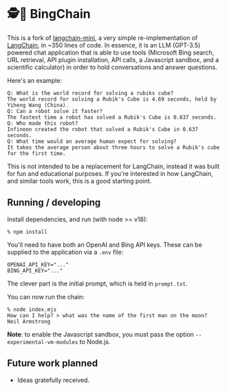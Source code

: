 # 🕵️🔗 BingChain

This is a fork of [langchain-mini](https://github.com/ColinEberhardt/langchain-mini), a very simple re-implementation of [LangChain](https://github.com/hwchase17/langchain), in ~350 lines of code. In essence, it is an LLM (GPT-3.5) powered chat application that is able to use tools (Microsoft Bing search, URL retrieval, API plugin installation, API calls, a Javascript sandbox, and a scientific calculator) in order to hold conversations and answer questions.

Here's an example:

~~~
Q: What is the world record for solving a rubiks cube?
The world record for solving a Rubik's Cube is 4.69 seconds, held by Yiheng Wang (China).
Q: Can a robot solve it faster?
The fastest time a robot has solved a Rubik's Cube is 0.637 seconds.
Q: Who made this robot?
Infineon created the robot that solved a Rubik's Cube in 0.637 seconds.
Q: What time would an average human expect for solving?
It takes the average person about three hours to solve a Rubik's cube for the first time.
~~~

This is not intended to be a replacement for LangChain, instead it was built for fun and educational purposes. If you're interested in how LangChain, and similar tools work, this is a good starting point.

## Running / developing

Install dependencies, and run (with node >= v18):

~~~
% npm install
~~~

You'll need to have both an OpenAI and Bing API keys. These can be supplied to the application via a `.env` file:

~~~
OPENAI_API_KEY="..."
BING_API_KEY="..."
~~~

The clever part is the initial prompt, which is held in `prompt.txt`.

You can now run the chain:

~~~
% node index.mjs
How can I help? > what was the name of the first man on the moon?
Neil Armstrong
~~~

**Note**: to enable the Javascript sandbox, you must pass the option `--experimental-vm-modules` to Node.js.

## Future work planned

* Ideas gratefully received.
